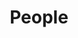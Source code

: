 ---
layout: profiles
permalink: /people/
title: People
description: members of the lab
nav: true
nav_order: 6

profiles:
  # if you want to include more than one profile, just replicate the following block
  # and create one content file for each profile inside _pages/
  - align: right
    image: raj3.jpg
    content: about_raj.md
    image_circular: true # crops the image to make it circular
    more_info: >
      <p>3235 Voigt Dr</p>
      <p>La Jolla, CA 92093</p>
  - align: left
    image: 
    content: about_non_ucsd.md
    image_circular: false # crops the image to make it circular
---